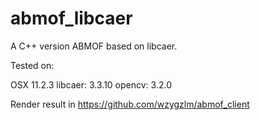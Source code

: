 # abmof_libcaer
A C++ version ABMOF based on libcaer.

Tested on:

OSX 11.2.3
libcaer: 3.3.10
opencv: 3.2.0


Render result in https://github.com/wzygzlm/abmof_client
